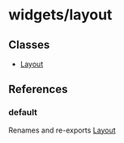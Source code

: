 # widgets/layout

## Classes

- [Layout](widgets.layout.Class.Layout.md)

## References

### default

Renames and re-exports [Layout](widgets.layout.Class.Layout.md)
